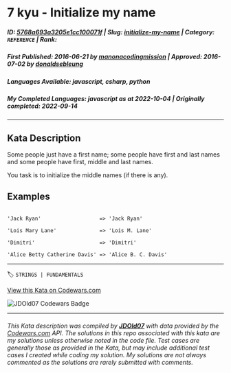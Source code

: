 # 7 kyu - Initialize my name

##### **ID**: [5768a693a3205e1cc100071f](https://www.codewars.com/kata/5768a693a3205e1cc100071f) | **Slug**: [initialize-my-name](https://www.codewars.com/kata/5768a693a3205e1cc100071f) | **Category**: `REFERENCE` | **Rank**: <span style="color:white">7 kyu</span>

##### **First Published**: 2016-06-21 ***by*** [manonacodingmission](https://www.codewars.com/users/manonacodingmission) | **Approved**: 2016-07-02 ***by*** [donaldsebleung](https://www.codewars.com/users/donaldsebleung)

##### **Languages Available**: javascript, csharp, python

##### **My Completed Languages**: javascript ***as at*** 2022-10-04 | **Originally completed**: 2022-09-14

---

## Kata Description


Some people just have a first name; some people have first and last names and some people have first, middle and last names.



You task is to initialize the middle names (if there is any).



## Examples



```

'Jack Ryan'                   => 'Jack Ryan'

'Lois Mary Lane'              => 'Lois M. Lane'

'Dimitri'                     => 'Dimitri'

'Alice Betty Catherine Davis' => 'Alice B. C. Davis'

```

---


🏷 `STRINGS | FUNDAMENTALS`


[View this Kata on Codewars.com](https://www.codewars.com/kata/5768a693a3205e1cc100071f)

![](https://www.codewars.com/users/jdold07/badges/large "JDOld07 Codewars Badge")

---

###### *This Kata description was compiled by [**JDOld07**](https://tpstech.dev) with data provided by the [Codewars.com](https://www.codewars.com) API.  The solutions in this repo associated with this kata are my solutions unless otherwise noted in the code file.  Test cases are generally those as provided in the Kata, but may include additional test cases I created while coding my solution.  My solutions are not always commented as the solutions are rarely submitted with comments.*

